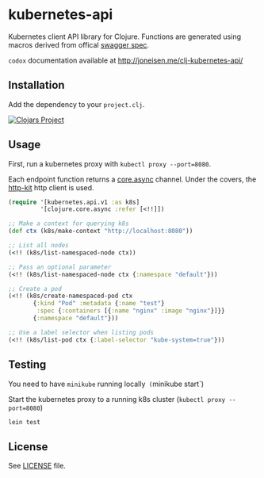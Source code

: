# kubernetes-api

Kubernetes client API library for Clojure. Functions are generated using macros derived from offical [swagger spec](http://kubernetes.io/swagger-spec/api/v1).

`codox` documentation available at http://joneisen.me/clj-kubernetes-api/

## Installation

Add the dependency to your `project.clj`.

[![Clojars Project](http://clojars.org/kubernetes-api/latest-version.svg)](http://clojars.org/kubernetes-api)

## Usage

First, run a kubernetes proxy with `kubectl proxy --port=8080`.

Each endpoint function returns a [core.async](https://github.com/clojure/core.async) channel. Under the covers, the [http-kit](www.http-kit.org) http client is used.

```clojure
(require '[kubernetes.api.v1 :as k8s]
         '[clojure.core.async :refer [<!!]])

;; Make a context for querying k8s
(def ctx (k8s/make-context "http://localhost:8080"))

;; List all nodes
(<!! (k8s/list-namespaced-node ctx))

;; Pass an optional parameter
(<!! (k8s/list-namespaced-node ctx {:namespace "default"}))

;; Create a pod
(<!! (k8s/create-namespaced-pod ctx
       {:kind "Pod" :metadata {:name "test"}
        :spec {:containers [{:name "nginx" :image "nginx"}]}}
       {:namespace "default"}))

;; Use a label selector when listing pods
(<!! (k8s/list-pod ctx {:label-selector "kube-system=true"}))
```

## Testing

You need to have `minikube` running locally` (`minikube start`)

Start the kubernetes proxy to a running k8s cluster (`kubectl proxy --port=8080`)

```bash
lein test
```

## License

See [LICENSE](LICENSE) file.
